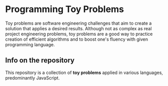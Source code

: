 # Programming Toy Problems

Toy problems are software engineering challenges that aim to create a solution that applies a desired results.
Although not as complex as real project engineering problems, toy problems are a good way to practice creation of
efficient algorithms and to boost one's fluency with given programming language.

## Info on the repository

This repository is a collection of **toy problems** applied in various languages, predominantly JavaScript.

